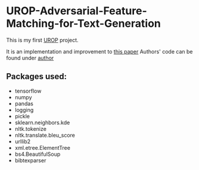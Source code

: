 # UROP-Adversarial-Feature-Matching-for-Text-Generation
This is my first [UROP](https://urop.ust.hk) project.

It is an implementation and improvement to [this paper](/author/Adversarial-Feature-Matching-for-Text-Generation.pdf)
Authors' code can be found under [author](/author)

## Packages used:
* tensorflow
* numpy
* pandas
* logging
* pickle
* sklearn.neighbors.kde
* nltk.tokenize
* nltk.translate.bleu_score
* urllib2
* xml.etree.ElementTree
* bs4.BeautifulSoup
* bibtexparser
